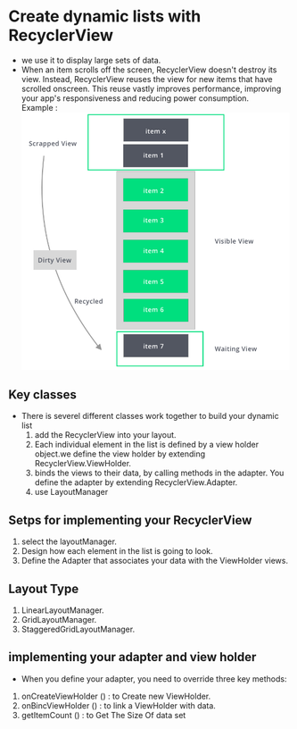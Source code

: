# Create dynamic lists with RecyclerView

* we use it to display large sets of data.
* When an item scrolls off the screen, RecyclerView doesn't destroy its view. Instead, RecyclerView reuses the view for new items that have scrolled onscreen. This reuse vastly improves performance, improving your app's responsiveness and reducing power consumption.  
Example :  
![Resycler View](image/resyclerView.jpg)

## Key classes

* There is severel different classes work together to build your dynamic list  
    1. add the RecyclerView into your layout.
    2. Each individual element in the list is defined by a view holder object.we define the view holder by extending RecyclerView.ViewHolder.
    3. binds the views to their data, by calling methods in the adapter. You define the adapter by extending RecyclerView.Adapter.
    4. use LayoutManager

## Setps for implementing your RecyclerView

1. select the layoutManager.
2. Design how each element in the list is going to look.
3. Define the Adapter that associates your data with the ViewHolder views.

## Layout Type

1. LinearLayoutManager.
2. GridLayoutManager.
3. StaggeredGridLayoutManager.

## implementing your adapter and view holder

* When you define your adapter, you need to override three key methods:

1. onCreateViewHolder () : to Create new ViewHolder.
2. onBincViewHolder () : to link a ViewHolder with data.
3. getItemCount () : to Get The Size Of data set

